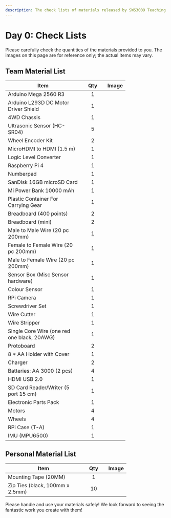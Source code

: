 ```yaml
---
description: The check lists of materials released by SWS3009 Teaching Team
---
```


# Day 0: Check Lists

Please carefully check the quantities of the materials provided to you. The images on this page are for reference only; the actual items may vary.

## Team Material List

<table><thead><tr><th width="219">Item</th><th width="60" align="center">Qty</th><th align="center">Image</th></tr></thead><tbody><tr><td>Arduino Mega 2560 R3</td><td align="center">1</td><td align="center"><img src=".gitbook/assets/image (1) (1).png" alt="" data-size="original"></td></tr><tr><td>Arduino L293D DC Motor Driver Shield</td><td align="center">1</td><td align="center"><img src=".gitbook/assets/image (1) (1) (1).png" alt="" data-size="original"></td></tr><tr><td>4WD  Chassis</td><td align="center">1</td><td align="center"><img src=".gitbook/assets/image (2).png" alt="" data-size="original"></td></tr><tr><td>Ultrasonic Sensor (HC-SR04)</td><td align="center">5</td><td align="center"><img src=".gitbook/assets/image (3).png" alt="" data-size="original"></td></tr><tr><td>Wheel Encoder Kit</td><td align="center">2</td><td align="center"><img src=".gitbook/assets/image (4).png" alt="" data-size="original"></td></tr><tr><td>MicroHDMI to HDMI (1.5 m)</td><td align="center">1</td><td align="center"><img src=".gitbook/assets/image (5).png" alt="" data-size="original"></td></tr><tr><td>Logic Level Converter</td><td align="center">1</td><td align="center"><img src=".gitbook/assets/image (6).png" alt="" data-size="original"></td></tr><tr><td>Raspberry Pi 4</td><td align="center">1</td><td align="center"><img src=".gitbook/assets/image (7).png" alt="" data-size="original"></td></tr><tr><td>Numberpad</td><td align="center">1</td><td align="center"><img src=".gitbook/assets/image (8).png" alt="" data-size="original"></td></tr><tr><td>SanDisk 16GB microSD Card</td><td align="center">1</td><td align="center"><img src=".gitbook/assets/1718352503142.png" alt="" data-size="original"></td></tr><tr><td>Mi Power Bank 10000 mAh</td><td align="center">1</td><td align="center"><img src=".gitbook/assets/image (10).png" alt="" data-size="original"></td></tr><tr><td>Plastic Container For Carrying Gear</td><td align="center">1</td><td align="center"><img src=".gitbook/assets/image (12).png" alt="" data-size="original"></td></tr><tr><td>Breadboard (400 points)</td><td align="center">2</td><td align="center"><img src=".gitbook/assets/image (14).png" alt="" data-size="original"></td></tr><tr><td>Breadboard (mini)</td><td align="center">2</td><td align="center"><img src=".gitbook/assets/image (15).png" alt="" data-size="original"></td></tr><tr><td>Male to Male Wire (20 pc 200mm)</td><td align="center">1</td><td align="center"><img src=".gitbook/assets/image (16).png" alt="" data-size="original"></td></tr><tr><td>Female to Female Wire (20 pc 200mm)</td><td align="center">1</td><td align="center"><img src=".gitbook/assets/image (17).png" alt="" data-size="original"></td></tr><tr><td>Male to Female Wire (20 pc 200mm)</td><td align="center">1</td><td align="center"><img src=".gitbook/assets/image (18).png" alt="" data-size="original"></td></tr><tr><td>Sensor Box (Misc Sensor hardware)</td><td align="center">1</td><td align="center"><img src=".gitbook/assets/image (19).png" alt="" data-size="original"></td></tr><tr><td>Colour Sensor</td><td align="center">1</td><td align="center"><img src=".gitbook/assets/image (22).png" alt="" data-size="original"></td></tr><tr><td>RPi Camera</td><td align="center">1</td><td align="center"><img src=".gitbook/assets/image (23).png" alt="" data-size="original"></td></tr><tr><td>Screwdriver Set</td><td align="center">1</td><td align="center"><img src=".gitbook/assets/image (24).png" alt="" data-size="original"></td></tr><tr><td>Wire Cutter</td><td align="center">1</td><td align="center"><img src=".gitbook/assets/image (27).png" alt="" data-size="original"></td></tr><tr><td>Wire  Stripper</td><td align="center">1</td><td align="center"><img src=".gitbook/assets/image (25).png" alt="" data-size="original"></td></tr><tr><td>Single Core Wire (one red one black, 20AWG)</td><td align="center">1</td><td align="center"><img src=".gitbook/assets/image (30).png" alt="" data-size="original"></td></tr><tr><td>Protoboard</td><td align="center">2</td><td align="center"><img src=".gitbook/assets/image (33).png" alt="" data-size="original"></td></tr><tr><td>8 * AA Holder with Cover</td><td align="center">1</td><td align="center"><img src=".gitbook/assets/image (34).png" alt="" data-size="original"></td></tr><tr><td>Charger</td><td align="center">2</td><td align="center"><img src=".gitbook/assets/image (35).png" alt="" data-size="original"></td></tr><tr><td>Batteries: AA 3000 (2 pcs)</td><td align="center">4</td><td align="center"><img src=".gitbook/assets/image (36).png" alt="" data-size="original"></td></tr><tr><td>HDMI USB 2.0</td><td align="center">1</td><td align="center"><img src=".gitbook/assets/image (37).png" alt="" data-size="original"></td></tr><tr><td>SD Card Reader/Writer (5 port 15 cm)</td><td align="center">1</td><td align="center"><img src=".gitbook/assets/image (39).png" alt="" data-size="original"></td></tr><tr><td>Electronic Parts Pack</td><td align="center">1</td><td align="center"><img src=".gitbook/assets/image (40).png" alt="" data-size="original"></td></tr><tr><td>Motors</td><td align="center">4</td><td align="center"><img src=".gitbook/assets/image (41).png" alt="" data-size="original"></td></tr><tr><td>Wheels</td><td align="center">4</td><td align="center"><img src=".gitbook/assets/image (42).png" alt="" data-size="original"></td></tr><tr><td>RPi Case (T-A)</td><td align="center">1</td><td align="center"><img src=".gitbook/assets/image (43).png" alt="" data-size="original"></td></tr><tr><td>IMU (MPU6500)</td><td align="center">1</td><td align="center"><img src=".gitbook/assets/image (44).png" alt="" data-size="original"></td></tr></tbody></table>

## Personal Material List

<table><thead><tr><th width="222">Item</th><th width="60" align="center">Qty</th><th align="center">Image</th></tr></thead><tbody><tr><td>Mounting Tape (20MM)</td><td align="center">1</td><td align="center"><img src=".gitbook/assets/image (45).png" alt="" data-size="original"></td></tr><tr><td>Zip Ties (black, 100mm x 2.5mm)</td><td align="center">10</td><td align="center"><img src=".gitbook/assets/image (47).png" alt="" data-size="original"></td></tr></tbody></table>

Please handle and use your materials safely! We look forward to seeing the fantastic work you create with them!
